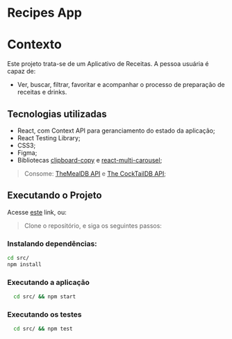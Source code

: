 # Recipes App

# Contexto

Este projeto trata-se de um Aplicativo de Receitas. A pessoa usuária é capaz de:

 - Ver, buscar, filtrar, favoritar e acompanhar o processo de preparação de receitas e drinks.

## Tecnologias utilizadas

 - React, com Context API para geranciamento do estado da aplicação;
 - React Testing Library;
 - CSS3; 
 - Figma;
 - Bibliotecas [clipboard-copy](https://www.npmjs.com/package/clipboard-copy) e [react-multi-carousel](https://www.npmjs.com/package/react-multi-carousel);
> Consome: [TheMealDB API](https://www.themealdb.com/) e [The CockTailDB API](https://www.thecocktaildb.com/api.php);

## Executando o Projeto

Acesse [este](https://caiocavalcante063.github.io/Recipes-App/) link, ou:

> Clone o repositório, e siga os seguintes passos:

### Instalando dependências:
```bash
cd src/
npm install
``` 
### Executando a aplicação

  ```bash
    cd src/ && npm start
  ```
 ### Executando os testes
 
  ```bash
    cd src/ && npm test
  ```
